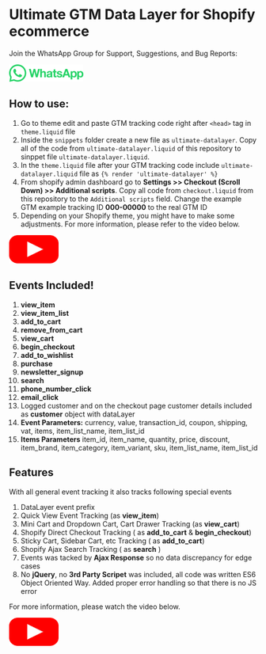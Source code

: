 # Ultimate GTM Data Layer for Shopify ecommerce
Join the WhatsApp Group for Support, Suggestions, and Bug Reports:

<a href="https://chat.whatsapp.com/CYI4WpjjckA2CsTrw7IlIB" target="_blank"><img src="images/whatsapp.png" width="150"/></a>

## How to use: 
1. Go to theme edit and paste GTM tracking code right after `<head>` tag in `theme.liquid` file
2. Inside the `snippets` folder create a new file as `ultimate-datalayer`. Copy all of the code from `ultimate-datalayer.liquid` of this repository to sinppet file `ultimate-datalayer.liquid`.
3. In the `theme.liquid` file after your GTM tracking code include `ultimate-datalayer.liquid` file as `{% render 'ultimate-datalayer' %}`
4. From shopify admin dashboard go to **Settings >> Checkout (Scroll Down) >> Additional scripts**. Copy all code from `checkout.liquid` from this repository to the  `Additional scripts` field. Change the example GTM example tracking ID **000-00000** to the real GTM ID
5. Depending on your Shopify theme, you might have to make some adjustments. For more information, please refer to the video below.

<a href="https://youtu.be/RYC-D1Wxx6g" target="_blank"><img src="images/play-png.png" width="100"/></a>
### 


## Events Included! ##
1. **view_item**
2. **view_item_list**
3. **add_to_cart**
4. **remove_from_cart**
5. **view_cart**
6. **begin_checkout**
7. **add_to_wishlist**
8. **purchase**
9. **newsletter_signup**
10. **search**
11. **phone_number_click**
12. **email_click**
13. Logged customer and on the checkout page customer details included as **customer** object with dataLayer
14. **Event Parameters:** currency, value, transaction_id, coupon, shipping, vat, items, item_list_name, item_list_id
15. **Items Parameters** item_id, item_name, quantity, price, discount, item_brand, item_category, item_variant, sku, item_list_name, item_list_id

## Features ##
With all general event tracking it also tracks following special events 
1. DataLayer event prefix
2. Quick View Event Tracking (as **view_item**)
3. Mini Cart and Dropdown Cart, Cart Drawer Tracking (as **view_cart**)
4. Shopify Direct Checkout Tracking ( as **add_to_cart** & **begin_checkout**)
5. Sticky Cart, Sidebar Cart, etc Tracking ( as **add_to_cart**)
6. Shopify Ajax Search Tracking ( as **search** )
7. Events was tacked by **Ajax Response** so no data discrepancy for edge cases
8. No **jQuery**, no **3rd Party Scripet** was included, all code was written ES6 Object Oriented Way. Added proper error handling so that there is no JS error


For more information, please watch the video below.

<a href="https://youtu.be/RYC-D1Wxx6g" target="_blank"><img src="images/play-png.png" width="100"/></a>


